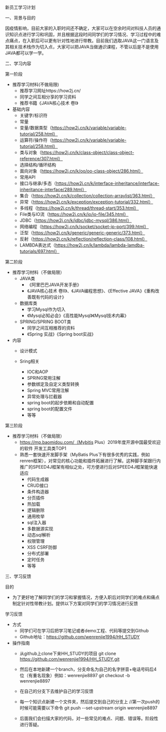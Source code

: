新员工学习计划



一、背景与目的

因疫情影响，目前大家的入职时间还不确定，大家可以在空余时间对科技人员的通识知识点进行学习和巩固，并且根据这段时间同学们的学习情况、学习过程中的难点痛点，在入职后可以更有针对性地进行带教。目前我们选取JAVA这一门语言及其相关技术栈作为切入点，大家可以把JAVA当做通识课程，不管以后是不是使用JAVA都可以学一学。

二、学习内容

第一阶段

- 推荐学习材料(不做局限)
  - 推荐学习网址https://how2j.cn/ 
  - 同学之间互相分享的学习资料
  - 推荐书籍《JAVA核心技术 卷I》
- 基础内容
  - 关键字/标识符
  - 常量
  - 变量/数据类型（https://how2j.cn/k/variable/variable-tutorial/258.html）
  - 运算符/操作符（https://how2j.cn/k/variable/variable-tutorial/258.html）
  - 类与对象（https://how2j.cn/k/class-object/class-object-reference/307.html）
  - 选择结构/循环结构
  - 面向对象（https://how2j.cn/k/oo/oo-class-object/286.html）
  - 常用API
  - 接口与继承/多态（https://how2j.cn/k/interface-inheritance/interface-inheritance-interface/289.html）
  - 集合（https://how2j.cn/k/collection/collection-arraylist/363.html）
  - 异常（https://how2j.cn/k/exception/exception-tutorial/332.html）
  - 多线程（https://how2j.cn/k/thread/thread-start/353.html）
  - File类与IO流（https://how2j.cn/k/io/io-file/345.html）
  - JDBC（https://how2j.cn/k/jdbc/jdbc-mysql/386.html）
  - 网络编程（https://how2j.cn/k/socket/socket-ip-port/399.html）
  - 泛型（https://how2j.cn/k/generic/generic-generic/373.html）
  - 反射（https://how2j.cn/k/reflection/reflection-class/108.html）
  - LAMBDA表达式（https://how2j.cn/k/lambda/lambda-lamdba-tutorials/697.html）
  

第二阶段

- 推荐学习材料（不做局限）
  - JAVA类
    - 《阿里巴巴JAVA开发手册》
    - 《JAVA核心技术 卷II》、《JAVA编程思想》、《Effective JAVA》《重构改善既有代码的设计》
  - 数据库类
    - 学习Mysql作为切入
    - 《Mysql必知必会》《高性能Mysql》《Mysql技术内幕》
  - SPRING/SPRING BOOT类
    - 同学之间互相推荐的资料
    - 《Spring 实战》《Spring boot实战》
- 内容
  - 设计模式
    
  - Sring相关
    - IOC和AOP
    - SPRING常用注解
    - 参数绑定及自定义类型转换
    - Spring MVC常用注解
    - 异常处理与拦截器
    - spring boot的起步依赖和自动配置
    - spring boot的配置文件
    - 等等

第三阶段

- 推荐学习材料（不做局限）
  - https://mp.baomidou.com/（Mybitis Plus）2019年度开源中国最受欢迎的软件 开发工具类TOP1
  - 熟悉一套快速开发脚手架（MyBatis Plus下有很多优秀的实践，例如renren框架），对常见的核心功能和插件拓展进行了解。这种脚手架跟行内推广的SPEED4J框架有相似之处，可方便进行后对SPEED4J框架能快速适应
    - 代码生成器
    - CRUD接口
    - 条件构造器
    - 分页插件
    - 热加载
    - 逻辑删除
    - 通用枚举
    - sql注入器
    - 多数据源实现
    - 动态sql解析
    - 权限管理
    - XSS CSRF防御
    - 分布式部署
    - 定时任务
    - 等等

三、学习反馈

目的

- 为了更好地了解同学们的学习和掌握情况，方便入职后对同学们的难点和痛点制定针对性带教计划。提供以下方案对同学们的学习情况进行反馈

学习反馈

- 方式
  - 同学们可在学习后把学习笔记或者demo工程、代码等提交到Github
  - Github地址：https://github.com/wenrenjie1994/HH_STUDY
- 操作指南
  - 从github上clone下来HH_STUDY的项目
        git clone https://github.com/wenrenjie1994/HH_STUDY.git
  - 然后在本地新建一个branch，分支命名为自己的名字拼音+电话号码后4位（有重名现象）例如：wenrenjie8897
        git checkout -b wenrenjie8897
  - 在自己的分支下去维护自己的学习反馈
    
  - 每一个知识点新建一个文件夹，然后提交到自己的分支上
        //第一次push的时候可能需要以下命令
        git push --set-upstream origin wenrenjie8897
  - 后面我们会扫描大家的代码，对一些常见的难点、问题、错误等。阶段性进行答疑。
    


